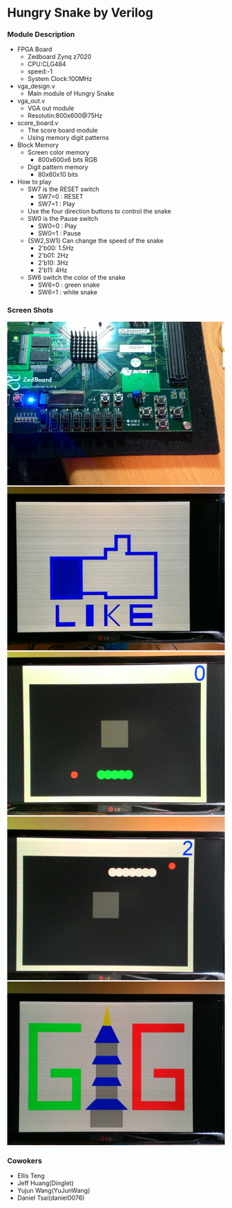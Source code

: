 Hungry Snake by Verilog
===
### Module Description
+ FPGA Board
    + Zedboard Zynq z7020
    + CPU:CLG484
    + speed:-1
    + System Clock:100MHz
+ vga_design.v
    + Main module of Hungry Snake
+ vga_out.v
    + VGA out module
    + Resolutin:800x600@75Hz
+ score_board.v
    + The score board module
    + Using memory digit patterns
+ Block Memory
    + Screen color memory
        + 800x600x6 bits RGB
    + Digit pattern memory
        + 80x60x10 bits
+ How to play
    + SW7 is the RESET switch
        + SW7=0 : RESET
        + SW7=1 : Play
    + Use the four direction buttons to control the snake
    + SW0 is the Pause switch
        + SW0=0 : Play
        + SW0=1 : Pause
    + {SW2,SW1} Can change the speed of the snake
        + 2'b00: 1.5Hz
        + 2'b01: 2Hz
        + 2'b10: 3Hz
        + 2'b11: 4Hz
    + SW6 switch the color of the snake
        + SW6=0 : green snake
        + SW6=1 : white snake

### Screen Shots
![FPGA](https://raw.githubusercontent.com/daniel0076/HungrySnake/master/screenshot/board.jpg)
![welcome](https://raw.githubusercontent.com/daniel0076/HungrySnake/master/screenshot/welcome.jpg)
![gameplay1](https://raw.githubusercontent.com/daniel0076/HungrySnake/master/screenshot/gameplay1.jpg)
![gameplay2](https://raw.githubusercontent.com/daniel0076/HungrySnake/master/screenshot/gameplay2.jpg)
![GG](https://raw.githubusercontent.com/daniel0076/HungrySnake/master/screenshot/GG.jpg)

### Cowokers
+ Ellis Teng
+ Jeff Huang(Dinglet)
+ Yujun Wang(YuJunWang)
+ Daniel Tsai(daniel0076)
